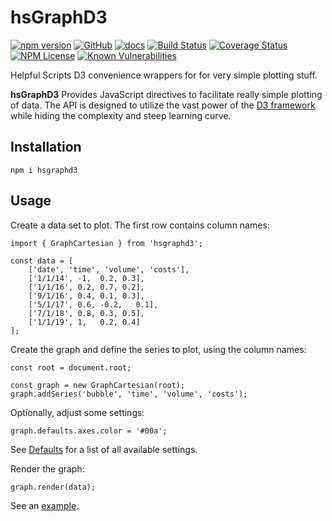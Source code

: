 hsGraphD3
========
[![npm version](https://badge.fury.io/js/hsgraphd3.svg)](https://badge.fury.io/js/hsgraphd3)
[![GitHub](https://img.shields.io/badge/GitHub-hsGraphD3-blue.svg)](https://github.com/helpfulscripts/hsgraphd3)
[![docs](https://img.shields.io/badge/hsDocs-hsGraphD3-blue.svg)](https://helpfulscripts.github.io/hsGraphD3/#!/api/hsGraphD3/0)
[![Build Status](https://travis-ci.org/HelpfulScripts/hsGraphD3.svg?branch=master)](https://travis-ci.org/HelpfulScripts/hsGraphD3)
[![Coverage Status](https://coveralls.io/repos/github/HelpfulScripts/hsGraphD3/badge.svg?branch=master)](https://coveralls.io/github/HelpfulScripts/hsGraphD3?branch=master)
[![NPM License](https://img.shields.io/badge/license-MIT-brightgreen.svg)](https://www.npmjs.com/package/hsgraphd3)
[![Known Vulnerabilities](https://snyk.io/test/github/HelpfulScripts/hsGraphD3/badge.svg?targetFile=package.json)](https://snyk.io/test/github/HelpfulScripts/hsGraphD3?targetFile=package.json)

Helpful Scripts D3 convenience wrappers for for very simple plotting stuff.

**hsGraphD3** Provides JavaScript directives to facilitate really simple plotting of data. The API is designed to utilize the vast power of the [D3 framework](d3js.org) while hiding the complexity and steep learning curve.

## Installation
`npm i hsgraphd3`

## Usage
Create a data set to plot. The first row contains column names: 
```
import { GraphCartesian } from 'hsgraphd3';

const data = [
    ['date', 'time', 'volume', 'costs'], 
    ['1/1/14', -1,  0.2, 0.3], 
    ['1/1/16', 0.2, 0.7, 0.2], 
    ['9/1/16', 0.4, 0.1, 0.3],
    ['5/1/17', 0.6, -0.2,   0.1], 
    ['7/1/18', 0.8, 0.3, 0.5], 
    ['1/1/19', 1,   0.2, 0.4]
];
```

Create the graph and define the series to plot, using the column names:
```
const root = document.root;

const graph = new GraphCartesian(root);
graph.addSeries('bubble', 'time', 'volume', 'costs');
```

Optionally, adjust some settings:
```
graph.defaults.axes.color = '#00a';
```
See [Defaults](https://helpfulscripts.github.io/hsGraphD3/#!/api/hsGraphD3/hsGraphD3.Defaults) for a list of all available settings.

Render the graph:
```
graph.render(data);
```

See an [example](https://helpfulscripts.github.io/hsGraphD3/#!/api/hsGraphD3/0).
